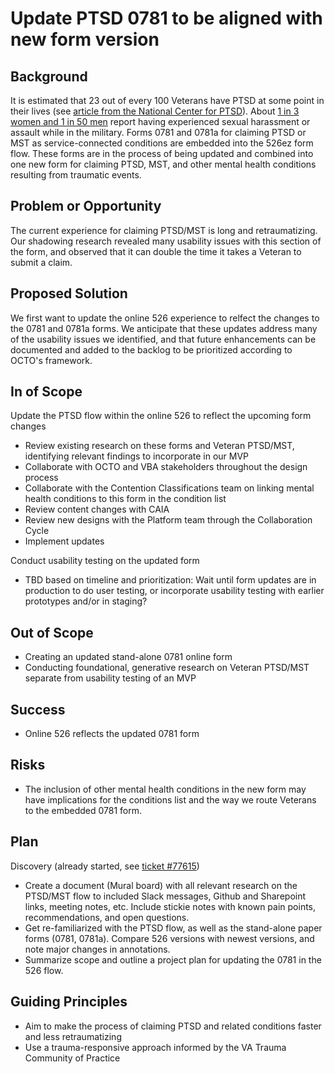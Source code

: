 # Update PTSD 0781 to be aligned with new form version

## Background

It is estimated that 23 out of every 100 Veterans have PTSD at some point in their lives (see [article from the National Center for PTSD](https://www.ptsd.va.gov/understand/common/common_veterans.asp#:~:text=Not%20all%20Veterans%20use%20VA,use%20VA%20for%20health%20care.)). About [1 in 3 women and 1 in 50 men](https://www.ptsd.va.gov/professional/treat/type/sexual_trauma_military.asp#:~:text=These%20data%20reveal%20that%20when,their%20military%20service%20(2)) report having experienced sexual harassment or assault while in the military. Forms 0781 and 0781a for claiming PTSD or MST as service-connected conditions are embedded into the 526ez form flow. These forms are in the process of being updated and combined into one new form for claiming PTSD, MST, and other mental health conditions resulting from traumatic events. 

## Problem or Opportunity

The current experience for claiming PTSD/MST is long and retraumatizing. Our shadowing research revealed many usability issues with this section of the form, and observed that it can double the time it takes a Veteran to submit a claim. 

## Proposed Solution

We first want to update the online 526 experience to relfect the changes to the 0781 and 0781a forms. We anticipate that these updates address many of the usability issues we identified, and that future enhancements can be documented and added to the backlog to be prioritized according to OCTO's framework.

## In of Scope

Update the PTSD flow within the online 526 to reflect the upcoming form changes 
- Review existing research on these forms and Veteran PTSD/MST, identifying relevant findings to incorporate in our MVP
- Collaborate with OCTO and VBA stakeholders throughout the design process 
- Collaborate with the Contention Classifications team on linking mental health conditions to this form in the condition list 
- Review content changes with CAIA
- Review new designs with the Platform team through the Collaboration Cycle
- Implement updates

Conduct usability testing on the updated form
- TBD based on timeline and prioritization: Wait until form updates are in production to do user testing, or incorporate usability testing with earlier prototypes and/or in staging? 

  
## Out of Scope

- Creating an updated stand-alone 0781 online form
- Conducting foundational, generative research on Veteran PTSD/MST separate from usability testing of an MVP

## Success

- Online 526 reflects the updated 0781 form
  
## Risks

- The inclusion of other mental health conditions in the new form may have implications for the conditions list and the way we route Veterans to the embedded 0781 form. 

## Plan

Discovery (already started, see [ticket #77615](https://app.zenhub.com/workspaces/disability-benefits-experience-team-carbs-6470c8bfffee9809b2634a52/issues/gh/department-of-veterans-affairs/va.gov-team/77615))
-    Create a document (Mural board) with all relevant research on the PTSD/MST flow to included Slack messages, Github and Sharepoint links, meeting notes, etc. Include stickie notes with known pain points, recommendations, and open questions.
-    Get re-familiarized with the PTSD flow, as well as the stand-alone paper forms (0781, 0781a). Compare 526 versions with newest versions, and note major changes in annotations.
-    Summarize scope and outline a project plan for updating the 0781 in the 526 flow.

## Guiding Principles

- Aim to make the process of claiming PTSD and related conditions faster and less retraumatizing
- Use a trauma-responsive approach informed by the VA Trauma Community of Practice 

